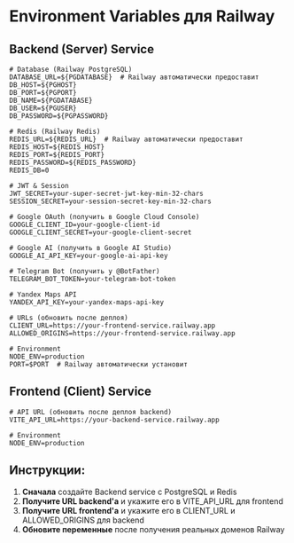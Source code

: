 # Environment Variables для Railway

## Backend (Server) Service

```
# Database (Railway PostgreSQL)
DATABASE_URL=${PGDATABASE}  # Railway автоматически предоставит
DB_HOST=${PGHOST}
DB_PORT=${PGPORT}
DB_NAME=${PGDATABASE}
DB_USER=${PGUSER}
DB_PASSWORD=${PGPASSWORD}

# Redis (Railway Redis)
REDIS_URL=${REDIS_URL}  # Railway автоматически предоставит
REDIS_HOST=${REDIS_HOST}
REDIS_PORT=${REDIS_PORT}
REDIS_PASSWORD=${REDIS_PASSWORD}
REDIS_DB=0

# JWT & Session
JWT_SECRET=your-super-secret-jwt-key-min-32-chars
SESSION_SECRET=your-session-secret-key-min-32-chars

# Google OAuth (получить в Google Cloud Console)
GOOGLE_CLIENT_ID=your-google-client-id
GOOGLE_CLIENT_SECRET=your-google-client-secret

# Google AI (получить в Google AI Studio)
GOOGLE_AI_API_KEY=your-google-ai-api-key

# Telegram Bot (получить у @BotFather)
TELEGRAM_BOT_TOKEN=your-telegram-bot-token

# Yandex Maps API
YANDEX_API_KEY=your-yandex-maps-api-key

# URLs (обновить после деплоя)
CLIENT_URL=https://your-frontend-service.railway.app
ALLOWED_ORIGINS=https://your-frontend-service.railway.app

# Environment
NODE_ENV=production
PORT=$PORT  # Railway автоматически установит
```

## Frontend (Client) Service

```
# API URL (обновить после деплоя backend)
VITE_API_URL=https://your-backend-service.railway.app

# Environment
NODE_ENV=production
```

## Инструкции:

1. **Сначала** создайте Backend service с PostgreSQL и Redis
2. **Получите URL backend'а** и укажите его в VITE_API_URL для frontend
3. **Получите URL frontend'а** и укажите его в CLIENT_URL и ALLOWED_ORIGINS для backend
4. **Обновите переменные** после получения реальных доменов Railway
